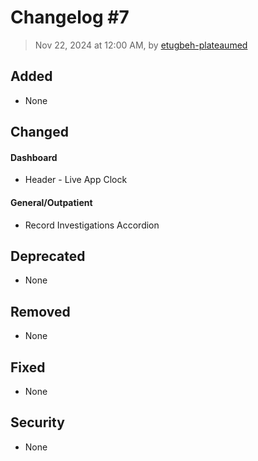 # Changelog #7

> Nov 22, 2024 at 12:00 AM, by [etugbeh-plateaumed](https://github.com/2gbeh)

## Added

- None

## Changed

#### Dashboard

- Header - Live App Clock

#### General/Outpatient

- Record Investigations Accordion

## Deprecated

- None

## Removed

- None

## Fixed

- None

## Security

- None
